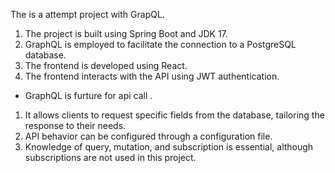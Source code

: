 The is a attempt project with GrapQL.

1. The project is built using Spring Boot and JDK 17.
2. GraphQL is employed to facilitate the connection to a PostgreSQL database.
3. The frontend is developed using React.
4. The frontend interacts with the API using JWT authentication.


- GraphQL is furture for api call .
1. It allows clients to request specific fields from the database, tailoring the response to their needs.
2. API behavior can be configured through a configuration file.
3. Knowledge of query, mutation, and subscription is essential, although subscriptions are not used in this project.


